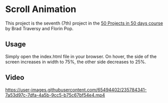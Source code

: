 # Scroll Animation

This project is the seventh (7th) project in the [50 Projects in 50 days course](https://www.udemy.com/course/50-projects-50-days/) by Brad Traversy and Florin Pop.

## Usage

Simply open the index.html file in your browser.
On hover, the side of the screen increases in width to 75%, the other side decreases to 25%.

## Video


https://user-images.githubusercontent.com/65494402/235784341-7a53d97c-7dfa-4a5b-9cc5-b75c67bf54e4.mp4


